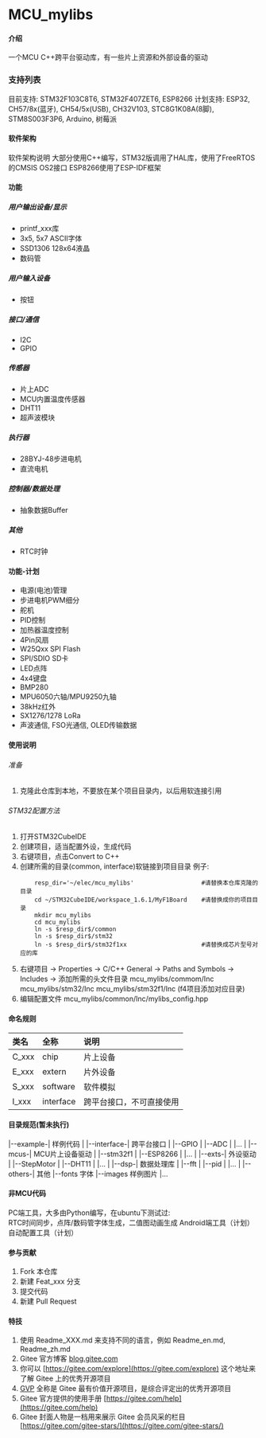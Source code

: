 # MCU_mylibs

#### 介绍
一个MCU C++跨平台驱动库，有一些片上资源和外部设备的驱动

### 支持列表
目前支持: STM32F103C8T6, STM32F407ZET6, ESP8266
计划支持: ESP32, CH57/8x(蓝牙), CH54/5x(USB), CH32V103, STC8G1K08A(8脚), STM8S003F3P6, Arduino, 树莓派


#### 软件架构
软件架构说明
大部分使用C++编写，STM32版调用了HAL库，使用了FreeRTOS的CMSIS OS2接口
ESP8266使用了ESP-IDF框架

#### 功能
##### 用户输出设备/显示
- printf_xxx库
- 3x5, 5x7 ASCII字体
- SSD1306 128x64液晶
- 数码管
##### 用户输入设备
- 按钮

##### 接口/通信
- I2C
- GPIO
##### 传感器
- 片上ADC
- MCU内置温度传感器
- DHT11
- 超声波模块
##### 执行器
- 28BYJ-48步进电机
- 直流电机
##### 控制器/数据处理
- 抽象数据Buffer
##### 其他
- RTC时钟


#### 功能-计划
- 电源(电池)管理
- 步进电机PWM细分
- 舵机
- PID控制
- 加热器温度控制
- 4Pin风扇
- W25Qxx SPI Flash
- SPI/SDIO SD卡
- LED点阵
- 4x4键盘
- BMP280
- MPU6050六轴/MPU9250九轴
- 38kHz红外
- SX1276/1278 LoRa
- 声波通信, FSO光通信, OLED传输数据


#### 使用说明
###### 准备
1.  克隆此仓库到本地，不要放在某个项目目录内，以后用软连接引用

###### STM32配置方法
1.  打开STM32CubeIDE
2.  创建项目，适当配置外设，生成代码
3.  右键项目，点击Convert to C++
4.  创建所需的目录(common, interface)软链接到项目目录 例子:
    ```shell
        resp_dir='~/elec/mcu_mylibs'                   #请替换本仓库克隆的目录
        cd ~/STM32CubeIDE/workspace_1.6.1/MyF1Board    #请替换成你的项目目录
        mkdir mcu_mylibs
        cd mcu_mylibs
        ln -s $resp_dir$/common
        ln -s $resp_dir$/stm32
        ln -s $resp_dir$/stm32f1xx                     #请替换成芯片型号对应的库
    ```
5.  右键项目 -> Properties -> C/C++ General -> Paths and Symbols -> Includes -> 添加所需的头文件目录
    mcu_mylibs/commom/Inc
    mcu_mylibs/stm32/Inc
    mcu_mylibs/stm32f1/Inc (f4项目添加对应目录)
6.  编辑配置文件 mcu_mylibs/common/Inc/mylibs_config.hpp


#### 命名规则
| 类名  | 全称      |  说明           |
| :---- | :----     | :-----------    |
| C_xxx | chip      | 片上设备        |
| E_xxx | extern    | 片外设备        |
| S_xxx | software  | 软件模拟        |
| I_xxx | interface | 跨平台接口，不可直接使用 |

#### 目录规范(暂未执行)
|--example-| 样例代码
|
|--interface-| 跨平台接口
|            |--GPIO
|            |--ADC
|            |...
|
|--mcus-| MCU片上设备驱动
|       |--stm32f1
|       |--ESP8266
|       |...
|
|--exts-| 外设驱动
|       |--StepMotor
|       |--DHT11
|       |...
|
|--dsp-| 数据处理库
|      |--fft
|      |--pid
|      |...
|
|--others-| 其他
          |--fonts 字体
          |--images 样例图片
          |...


#### 非MCU代码
PC端工具，大多由Python编写，在ubuntu下测试过:  
    RTC时间同步，点阵/数码管字体生成，二值图动画生成
Android端工具（计划）  
自动配置工具（计划）  


#### 参与贡献

1.  Fork 本仓库
2.  新建 Feat_xxx 分支
3.  提交代码
4.  新建 Pull Request


#### 特技

1.  使用 Readme\_XXX.md 来支持不同的语言，例如 Readme\_en.md, Readme\_zh.md
2.  Gitee 官方博客 [blog.gitee.com](https://blog.gitee.com)
3.  你可以 [https://gitee.com/explore](https://gitee.com/explore) 这个地址来了解 Gitee 上的优秀开源项目
4.  [GVP](https://gitee.com/gvp) 全称是 Gitee 最有价值开源项目，是综合评定出的优秀开源项目
5.  Gitee 官方提供的使用手册 [https://gitee.com/help](https://gitee.com/help)
6.  Gitee 封面人物是一档用来展示 Gitee 会员风采的栏目 [https://gitee.com/gitee-stars/](https://gitee.com/gitee-stars/)
